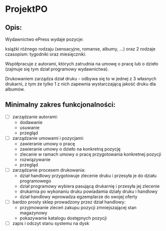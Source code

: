 # ProjektPO

## Opis:
Wydawnictwo ePress wydaje pozycje:

książki różnego rodzaju (sensacyjne, romanse, albumy, ...) oraz
2 rodzaje czasopism: tygodniki oraz miesięczniki.

Współpracuje z autorami, których zatrudnia na umowę o pracę lub o dzieło (zajmuje się tym dział programowy wydawnictwa).

Drukowaniem zarządza dział druku - odbywa się to w jednej z 3 własnych drukarni,
z tym że tylko 1 z nich zapewnia wystarczającą jakość druku dla albumów. 

## Minimalny zakres funkcjonalności:
- [ ] zarządzanie autorami:
    * dodawanie
    * usuwanie
    * przegląd
- [ ] zarządzanie umowami i pozycjami:
    * zawieranie umowy o pracę
    * zawieranie umowy o dzieło na konkretną pozycję
    * zlecanie w ramach umowy o pracę przygotowania konkretnej pozycji
    * rozwiązywanie
    * przegląd
- [ ] zarządzanie procesem drukowania:
    * dział handlowy przygotowuje zlecenie druku i przesyła je do działu programowego
    * dział programowy wybiera pasującą drukarnię i przesyła jej zlecenie
    * drukarnia po wykonaniu druku powiadamia działy druku i handlowy
    * dział handlowy wprowadza egzemplarze do swojej oferty
- [ ] bardzo prosty sklep prowadzony przez dział handlowy:
    * przyjmowanie zleceń zakupu pozycji zmniejszającej stan magazynowy
    * pokazywanie katalogu dostępnych pozycji
- [ ] zapis i odczyt stanu systemu na dysk
